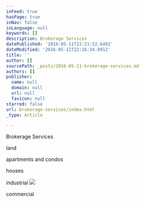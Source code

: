 ```yaml
---
inFeed: true
hasPage: true
inNav: false
inLanguage: null
keywords: []
description: Brokerage Services
datePublished: '2016-05-11T22:21:52.649Z'
dateModified: '2016-05-11T22:16:34.991Z'
title: ''
author: []
sourcePath: _posts/2016-05-11-brokerage-services.md
authors: []
publisher:
  name: null
  domain: null
  url: null
  favicon: null
starred: false
url: brokerage-services/index.html
_type: Article

---
```

Brokerage Services

land 

apartments and condos

houses

industrial ![](https://the-grid-user-content.s3-us-west-2.amazonaws.com/bf79f760-162f-4278-9311-bc5712341840.jpg)

commercial